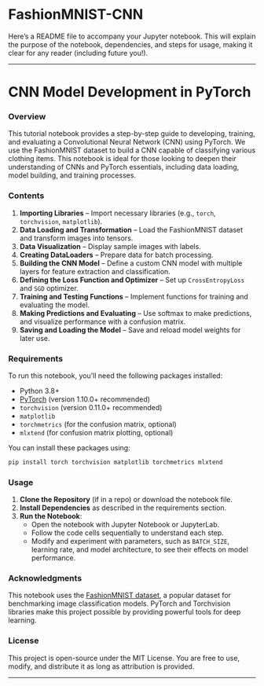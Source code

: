 # FashionMNIST-CNN
Here’s a README file to accompany your Jupyter notebook. This will explain the purpose of the notebook, dependencies, and steps for usage, making it clear for any reader (including future you!).

---

# CNN Model Development in PyTorch 

### Overview
This tutorial notebook provides a step-by-step guide to developing, training, and evaluating a Convolutional Neural Network (CNN) using PyTorch. We use the FashionMNIST dataset to build a CNN capable of classifying various clothing items. This notebook is ideal for those looking to deepen their understanding of CNNs and PyTorch essentials, including data loading, model building, and training processes.

### Contents
1. **Importing Libraries** – Import necessary libraries (e.g., `torch`, `torchvision`, `matplotlib`).
2. **Data Loading and Transformation** – Load the FashionMNIST dataset and transform images into tensors.
3. **Data Visualization** – Display sample images with labels.
4. **Creating DataLoaders** – Prepare data for batch processing.
5. **Building the CNN Model** – Define a custom CNN model with multiple layers for feature extraction and classification.
6. **Defining the Loss Function and Optimizer** – Set up `CrossEntropyLoss` and `SGD` optimizer.
7. **Training and Testing Functions** – Implement functions for training and evaluating the model.
8. **Making Predictions and Evaluating** – Use softmax to make predictions, and visualize performance with a confusion matrix.
9. **Saving and Loading the Model** – Save and reload model weights for later use.

### Requirements
To run this notebook, you'll need the following packages installed:

- Python 3.8+
- [PyTorch](https://pytorch.org/) (version 1.10.0+ recommended)
- `torchvision` (version 0.11.0+ recommended)
- `matplotlib`
- `torchmetrics` (for the confusion matrix, optional)
- `mlxtend` (for confusion matrix plotting, optional)

You can install these packages using:
```bash
pip install torch torchvision matplotlib torchmetrics mlxtend
```

### Usage
1. **Clone the Repository** (if in a repo) or download the notebook file.
2. **Install Dependencies** as described in the requirements section.
3. **Run the Notebook**:
   - Open the notebook with Jupyter Notebook or JupyterLab.
   - Follow the code cells sequentially to understand each step.
   - Modify and experiment with parameters, such as `BATCH_SIZE`, learning rate, and model architecture, to see their effects on model performance.



### Acknowledgments
This notebook uses the [FashionMNIST dataset](https://github.com/zalandoresearch/fashion-mnist), a popular dataset for benchmarking image classification models. PyTorch and Torchvision libraries make this project possible by providing powerful tools for deep learning.

### License
This project is open-source under the MIT License. You are free to use, modify, and distribute it as long as attribution is provided.

---

